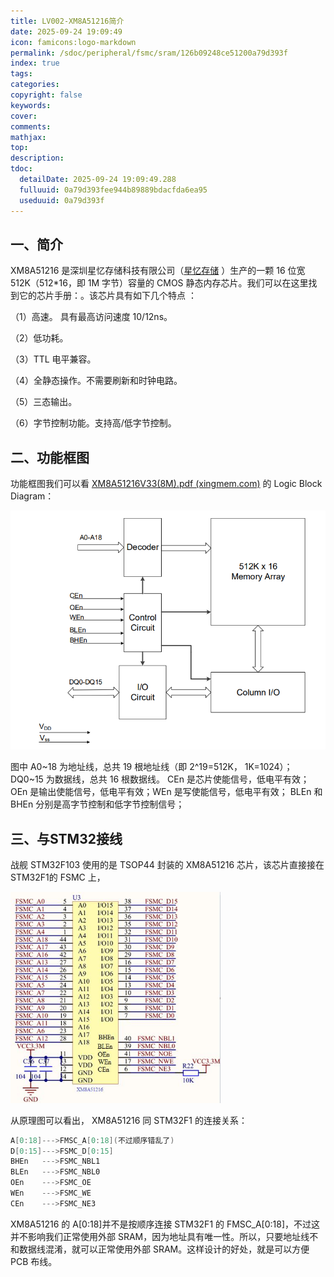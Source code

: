 ```yaml
---
title: LV002-XM8A51216简介
date: 2025-09-24 19:09:49
icon: famicons:logo-markdown
permalink: /sdoc/peripheral/fsmc/sram/126b09248ce51200a79d393f
index: true
tags:
categories:
copyright: false
keywords:
cover:
comments:
mathjax:
top:
description:
tdoc:
  detailDate: 2025-09-24 19:09:49.288
  fulluuid: 0a79d393fee944b89889bdacfda6ea95
  useduuid: 0a79d393f
---
```



<!-- more -->

## 一、简介

XM8A51216 是深圳星忆存储科技有限公司（[星忆存储](http://www.xingmem.com/index.php) ）生产的一颗 16 位宽 512K（512*16，即 1M 字节）容量的 CMOS 静态内存芯片。我们可以在这里找到它的芯片手册：。该芯片具有如下几个特点 ：

（1）高速。 具有最高访问速度 10/12ns。

（2）低功耗。

（3）TTL 电平兼容。

（4）全静态操作。不需要刷新和时钟电路。

（5）三态输出。

（6）字节控制功能。支持高/低字节控制。  

## 二、功能框图

功能框图我们可以看 [XM8A51216V33(8M).pdf (xingmem.com)](http://www.xingmem.com/download/datasheet/XM8A51216V33(8M).pdf) 的 Logic Block Diagram：

<img src="./LV002-XM8A51216简介/img/image-20230503171345049.png" alt="image-20230503171345049" style="zoom: 67%;" />

图中 A0\~18 为地址线，总共 19 根地址线（即 2^19=512K， 1K=1024）； DQ0\~15 为数据线，总共 16 根数据线。 CEn 是芯片使能信号，低电平有效； OEn 是输出使能信号，低电平有效；WEn 是写使能信号，低电平有效； BLEn 和 BHEn 分别是高字节控制和低字节控制信号；

## 三、与STM32接线

战舰 STM32F103 使用的是 TSOP44 封装的 XM8A51216 芯片，该芯片直接接在 STM32F1的 FSMC 上，   

<img src="./LV002-XM8A51216简介/img/image-20230503171601115.png" alt="image-20230503171601115" style="zoom: 67%;" />

从原理图可以看出， XM8A51216 同 STM32F1 的连接关系：  

```c
A[0:18]--->FMSC_A[0:18](不过顺序错乱了)
D[0:15]--->FSMC_D[0:15]
BHEn   --->FSMC_NBL1
BLEn   --->FSMC_NBL0
OEn    --->FSMC_OE
WEn    --->FSMC_WE
CEn    --->FSMC_NE3
```

XM8A51216 的 A[0:18]并不是按顺序连接 STM32F1 的 FMSC_A[0:18]，不过这并不影响我们正常使用外部 SRAM，因为地址具有唯一性。所以，只要地址线不和数据线混淆，就可以正常使用外部 SRAM。这样设计的好处，就是可以方便 PCB 布线。
